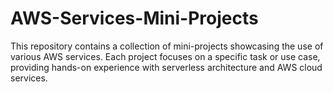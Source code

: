 # AWS-Services-Mini-Projects
This repository contains a collection of mini-projects showcasing the use of various AWS services. Each project focuses on a specific task or use case, providing hands-on experience with serverless architecture and AWS cloud services.
